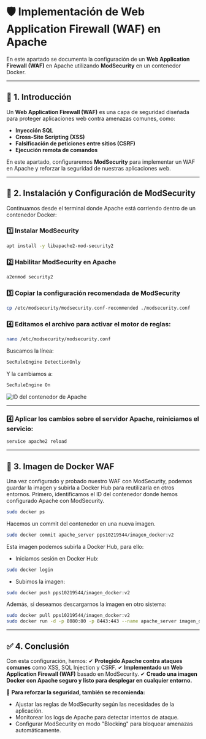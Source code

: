 # 🛡️ Implementación de Web Application Firewall (WAF) en Apache

En este apartado se documenta la configuración de un **Web Application Firewall (WAF)** en Apache utilizando **ModSecurity** en un contenedor Docker.

---

## 📌 1. Introducción

Un **Web Application Firewall (WAF)** es una capa de seguridad diseñada para proteger aplicaciones web contra amenazas comunes, como:
- **Inyección SQL**
- **Cross-Site Scripting (XSS)**
- **Falsificación de peticiones entre sitios (CSRF)**
- **Ejecución remota de comandos**

En este apartado, configuraremos **ModSecurity** para implementar un WAF en Apache y reforzar la seguridad de nuestras aplicaciones web.

---

## 🚀 2. Instalación y Configuración de ModSecurity

Continuamos desde el terminal donde Apache está corriendo dentro de un contenedor Docker:

### **1️⃣ Instalar ModSecurity**
```bash
apt install -y libapache2-mod-security2
```

### **2️⃣ Habilitar ModSecurity en Apache**
```bash
a2enmod security2
```

### **3️⃣ Copiar la configuración recomendada de ModSecurity**
```bash
cp /etc/modsecurity/modsecurity.conf-recommended ./modsecurity.conf
```

### **4️⃣ Editamos el archivo para activar el motor de reglas:**
```bash
nano /etc/modsecurity/modsecurity.conf
```

Buscamos la línea:
```apache
SecRuleEngine DetectionOnly
```
Y la cambiamos a:
```apache
SecRuleEngine On
```
![ID del contenedor de Apache](assets/PPS_Dockerps.png) 

---

### **4️⃣ Aplicar los cambios sobre el servidor Apache, reiniciamos el servicio:**
```bash
service apache2 reload
```

---

## 📌 3. Imagen de Docker WAF

Una vez configurado y probado nuestro WAF con ModSecurity, podemos guardar la imagen y subirla a Docker Hub para reutilizarla en otros entornos.
Primero, identificamos el ID del contenedor donde hemos configurado Apache con ModSecurity.
```bash
sudo docker ps
```
Hacemos un commit del contenedor en una nueva imagen.
```bash
sudo docker commit apache_server pps10219544/imagen_docker:v2
```

Esta imagen podemos subirla a Docker Hub, para ello:
- Iniciamos sesión en Docker Hub:
```bash
sudo docker login
```
- Subimos la imagen:
```bash
sudo docker push pps10219544/imagen_docker:v2
```

Además, si deseamos descargarnos la imagen en otro sistema:
```bash
sudo docker pull pps10219544/imagen_docker:v2
sudo docker run -d -p 8080:80 -p 8443:443 --name apache_server imagen_docker
```

---

## ✅ 4. Conclusión

Con esta configuración, hemos:
✔ **Protegido Apache contra ataques comunes** como XSS, SQL Injection y CSRF.
✔ **Implementado un Web Application Firewall (WAF)** basado en ModSecurity.
✔ **Creado una imagen Docker con Apache seguro y listo para desplegar en cualquier entorno.**

🔹 **Para reforzar la seguridad, también se recomienda:**
- Ajustar las reglas de ModSecurity según las necesidades de la aplicación.
- Monitorear los logs de Apache para detectar intentos de ataque.
- Configurar ModSecurity en modo "Blocking" para bloquear amenazas automáticamente.
